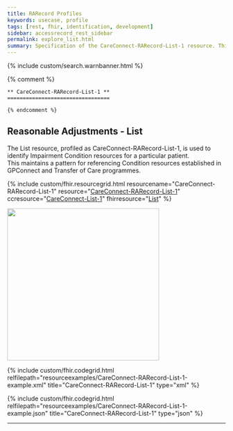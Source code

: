 ```yaml
---
title: RARecord Profiles
keywords: usecase, profile
tags: [rest, fhir, identification, development]
sidebar: accessrecord_rest_sidebar
permalink: explore_list.html
summary: Specification of the CareConnect-RARecord-List-1 resource. This organises and identifies CareConnect-RARecord-Condition-1 resources recording Impairments within the FHIR&reg; Reasonable Adjustments API.
---
```

{% include custom/search.warnbanner.html %}

{% comment %}

    ** CareConnect-RARecord-List-1 **
    =================================

    {% endcomment %}

## Reasonable Adjustments - List ##

The List resource, profiled as CareConnect-RARecord-List-1, is used to identify Impairment Condition resources for a particular patient.  
This maintains a pattern for referencing Condition resources established in GPConnect and Transfer of Care programmes.

{% include custom/fhir.resourcegrid.html
resourcename="CareConnect-RARecord-List-1"
resource="[CareConnect-RARecord-List-1](https://fhir.nhs.uk/STU3/StructureDefinition/CareConnect-RARecord-List-1/_history/0.0.5)"
ccresource="[CareConnect-List-1](https://fhir.hl7.org.uk/STU3/StructureDefinition/CareConnect-List-1)"
fhirresource="[List](https://www.hl7.org/fhir/list.html)" %}

<div id="ImageAsset"><img src="images/resourceImages/ListResource.png" style="width:350px;"></div>

{% include custom/fhir.codegrid.html
relfilepath="resourceexamples/CareConnect-RARecord-List-1-example.xml"
title="CareConnect-RARecord-List-1"
type="xml" %}

{% include custom/fhir.codegrid.html
relfilepath="resourceexamples/CareConnect-RARecord-List-1-example.json"
title="CareConnect-RARecord-List-1"
type="json" %}

---